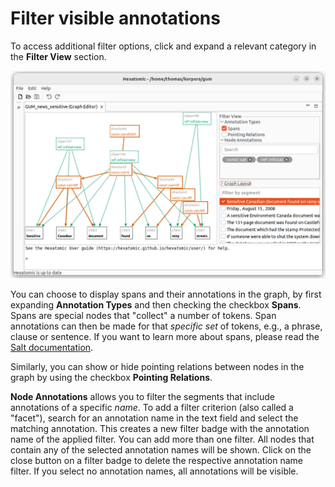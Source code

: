 # Filter visible annotations

To access additional filter options, click and expand a relevant category in the **Filter View** section.

![Screenshot of the graph editor with expanded filter view](filter-view.png)

You can choose to display spans and their annotations in the graph, by first expanding **Annotation Types** and then checking the checkbox **Spans**. 
Spans are special nodes that "collect" a number of tokens.
Span annotations can then be made for that *specific set* of tokens, e.g., a phrase, clause or sentence.
If you want to learn more about spans, please read the [Salt documentation](http://corpus-tools.org/salt/#documentation).

Similarly, you can show or hide pointing relations between nodes in the graph by using the checkbox **Pointing Relations**.

**Node Annotations** allows you to filter the segments that include annotations of a specific *name*.
To add a filter criterion (also called a "facet"), search for an annotation name in the text field and select the matching annotation.
This creates a new filter badge with the annotation name of the applied filter.
You can add more than one filter. All nodes that contain any of the selected annotation names will be shown.
Click on the close button on a filter badge to delete the respective annotation name filter.
If you select no annotation names, all annotations will be visible.
